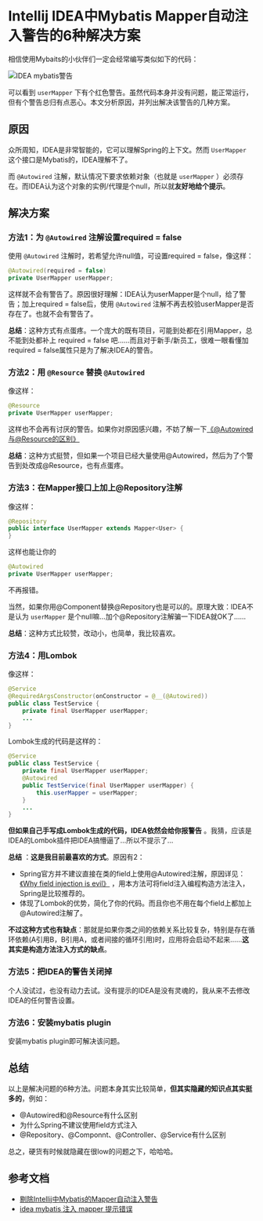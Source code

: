 # **Intellij IDEA中Mybatis Mapper自动注入警告的6种解决方案**

相信使用Mybaits的小伙伴们一定会经常编写类似如下的代码：

![IDEA mybatis警告](https://images.shiguangping.com/imgs/20200819002844.png)

可以看到 `userMapper` 下有个红色警告。虽然代码本身并没有问题，能正常运行，但有个警告总归有点恶心。本文分析原因，并列出解决该警告的几种方案。


## 原因

众所周知，IDEA是非常智能的，它可以理解Spring的上下文。然而 `UserMapper` 这个接口是Mybatis的，IDEA理解不了。

而 `@Autowired` 注解，默认情况下要求依赖对象（也就是 `userMapper` ）必须存在。而IDEA认为这个对象的实例/代理是个null，所以就**友好地给个提示**。

## 解决方案

### 方法1：为 `@Autowired` 注解设置required = false

使用 `@Autowired` 注解时，若希望允许null值，可设置required = false，像这样：

```java
@Autowired(required = false)
private UserMapper userMapper;
```

这样就不会有警告了。原因很好理解：IDEA认为userMapper是个null，给了警告；加上required = false后，使用 `@Autowired` 注解不再去校验userMapper是否存在了。也就不会有警告了。

**总结**：这种方式有点蛋疼。一个庞大的既有项目，可能到处都在引用Mapper，总不能到处都补上 required = false 吧……而且对于新手/新员工，很难一眼看懂加required = false属性只是为了解决IDEA的警告。

### 方法2：用 `@Resource` 替换 `@Autowired`

像这样：

```java
@Resource
private UserMapper userMapper;
```

这样也不会再有讨厌的警告。如果你对原因感兴趣，不妨了解一下[《@Autowired 与@Resource的区别》](https://blog.csdn.net/weixin_40423597/article/details/80643990)

**总结**：这种方式挺赞，但如果一个项目已经大量使用@Autowired，然后为了个警告到处改成@Resource，也有点蛋疼。

### 方法3：在Mapper接口上加上@Repository注解

像这样：

```java
@Repository
public interface UserMapper extends Mapper<User> {
}
```

这样也能让你的

```java
@Autowired
private UserMapper userMapper;
```

不再报错。

当然，如果你用@Component替换@Repository也是可以的。原理大致：IDEA不是认为 `userMapper` 是个null嘛…加个@Repository注解骗一下IDEA就OK了……

**总结**：这种方式比较赞，改动小，也简单，我比较喜欢。

### 方法4：用Lombok

像这样：

```java
@Service
@RequiredArgsConstructor(onConstructor = @__(@Autowired))
public class TestService {
    private final UserMapper userMapper;
    ...
}
```

Lombok生成的代码是这样的：

```java
@Service
public class TestService {
    private final UserMapper userMapper;
    @Autowired
    public TestService(final UserMapper userMapper) {
        this.userMapper = userMapper;
    }
    ...
}
```

**但如果自己手写成Lombok生成的代码，IDEA依然会给你报警告** 。我猜，应该是IDEA的Lombok插件把IDEA搞懵逼了…所以不提示了…

**总结** ：**这是我目前最喜欢的方式**。原因有2：

- Spring官方并不建议直接在类的field上使用@Autowired注解，原因详见：[《Why field injection is evil》](http://olivergierke.de/2013/11/why-field-injection-is-evil/) ，用本方法可将field注入编程构造方法注入，Spring是比较推荐的。
- 体现了Lombok的优势，简化了你的代码。而且你也不用在每个field上都加上@Autowired注解了。

**不过这种方式也有缺点**：那就是如果你类之间的依赖关系比较复杂，特别是存在循环依赖(A引用B，B引用A，或者间接的循环引用)时，应用将会启动不起来……**这其实是构造方法注入方式的缺点**。

### 方法5：把IDEA的警告关闭掉

个人没试过，也没有动力去试。没有提示的IDEA是没有灵魂的，我从来不去修改IDEA的任何警告设置。

### 方法6：安装mybatis plugin

安装mybatis plugin即可解决该问题。

## 总结

以上是解决问题的6种方法。问题本身其实比较简单，**但其实隐藏的知识点其实挺多的**，例如：

- @Autowired和@Resource有什么区别
- 为什么Spring不建议使用field方式注入
- @Repository、@Componnt、@Controller、@Service有什么区别

总之，硬货有时候就隐藏在很low的问题之下，哈哈哈。

## 参考文档

- [剔除Intellij中Mybatis的Mapper自动注入警告](https://juejin.im/post/5ca4a84e51882510413974fe)
- [idea mybatis 注入 mapper 提示错误](https://www.jianshu.com/p/17be696097ea)


